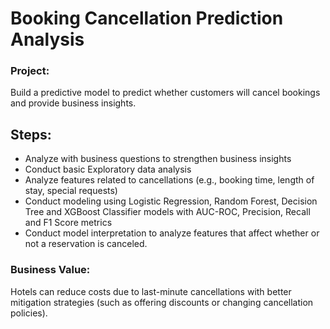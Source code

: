 # Booking Cancellation Prediction Analysis

### Project:
Build a predictive model to predict whether customers will cancel bookings and provide business insights.

## Steps:
- Analyze with business questions to strengthen business insights
- Conduct basic Exploratory data analysis
- Analyze features related to cancellations (e.g., booking time, length of stay, special requests)
- Conduct modeling using Logistic Regression, Random Forest, Decision Tree and XGBoost Classifier models with AUC-ROC, Precision, Recall and F1 Score metrics
- Conduct model interpretation to analyze features that affect whether or not a reservation is canceled.

### Business Value:
Hotels can reduce costs due to last-minute cancellations with better mitigation strategies (such as offering discounts or changing cancellation policies).
